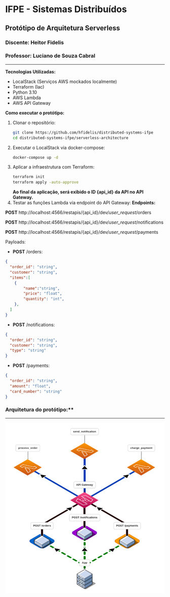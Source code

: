 # IFPE - Sistemas Distribuídos
## Protótipo de Arquitetura Serverless
### Discente: Heitor Fidelis
### Professor: Luciano de Souza Cabral

<hr>

**Tecnologias Utilizadas:**
- LocalStack (Serviços AWS mockados localmente)
- Terraform (Iac)
- Python 3.10
- AWS Lambda
- AWS API Gateway

**Como executar o protótipo:**
1. Clonar o repositório:
    ```bash
    git clone https://github.com/hfidelis/distributed-systems-ifpe
    cd distributed-systems-ifpe/serverless-architecture
    ```
2. Executar o LocalStack via docker-compose:
    ```bash
    docker-compose up -d
    ```
3. Aplicar a infraestrutura com Terraform:
    ```bash
    terraform init
    terraform apply -auto-approve
    ```
    **Ao final da aplicação, será exibido o ID {api_id} da API no API Gateway.**
4. Testar as funções Lambda via endpoint do API Gateway:
**Endpoints:**

**POST** http://localhost:4566/restapis/{api_id}/dev/_user_request_/orders

**POST** http://localhost:4566/restapis/{api_id}/dev/_user_request_/notifications

**POST** http://localhost:4566/restapis/{api_id}/dev/_user_request_/payments

Payloads:
- **POST** /orders:
```json
{
  "order_id": "string",
  "customer": "string",
  "items":[
    {
        "name":"string",
        "price": "float",
        "quantity": "int",
    },
  ]
}
```

- **POST** /notifications:
```json
{
  "order_id": "string",
  "customer": "string",
  "type": "string"
}
```

- **POST** /payments:
```json
{
  "order_id": "string",
  "amount": "float",
  "card_number": "string"
}
```





### Arquitetura do protótipo:**

<hr>

![Arquitetura](./docs/diagram.png)


